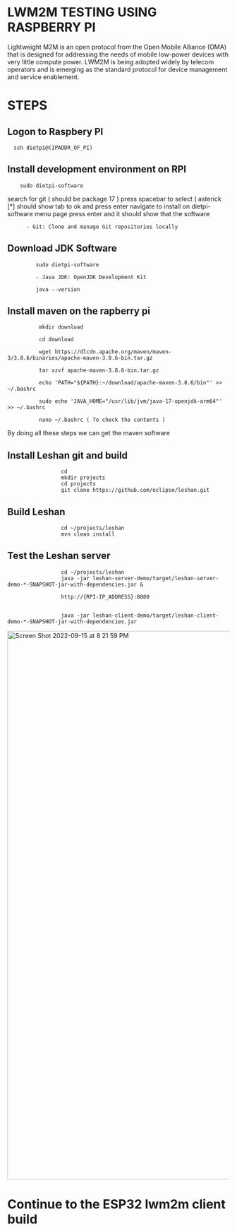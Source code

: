 # LWM2M TESTING USING RASPBERRY PI 

Lightweight M2M is an open protocol from the Open Mobile Alliance (OMA) that is designed for addressing the needs of mobile low-power devices with very little compute power. LWM2M is being adopted widely by telecom operators and is emerging as the standard protocol for device management and service enablement.

# STEPS

## Logon to Raspbery PI

      ssh dietpi@(IPADDR_OF_PI)
      
## Install development environment on RPI

        sudo dietpi-software
        
search for git ( should be package 17 )
press spacebar to select ( asterick [*] should show
tab to ok and press enter
navigate to install on dietpi-software menu page
press enter and it should show that the software

          - Git: Clone and manage Git repositories locally

## Download JDK Software

             sudo dietpi-software
             
             - Java JDK: OpenJDK Development Kit
             
             java --version
 
 
 ## Install maven on the rapberry pi
 
 
              mkdir download
              
              cd download
              
              wget https://dlcdn.apache.org/maven/maven-3/3.8.6/binaries/apache-maven-3.8.6-bin.tar.gz
              
              tar xzvf apache-maven-3.8.6-bin.tar.gz
              
              echo 'PATH="${PATH}:~/download/apache-maven-3.8.6/bin"' >>  ~/.bashrc
              
              sudo echo 'JAVA_HOME="/usr/lib/jvm/java-17-openjdk-arm64"' >> ~/.bashrc
              
              nano ~/.bashrc ( To check the contents )
              
              
 By doing all these steps we can get the maven software 
 
 ## Install Leshan git and build 
 
                     cd
                     mkdir projects
                     cd projects
                     git clone https://github.com/eclipse/leshan.git
                     
 
 ## Build Leshan 
 
                     cd ~/projects/leshan
                     mvn clean install
 
 ## Test the Leshan server 
     
                     cd ~/projects/leshan
                     java -jar leshan-server-demo/target/leshan-server-demo-*-SNAPSHOT-jar-with-dependencies.jar &
                     
                     http://{RPI-IP_ADDRESS}:8080
                     
                     
                     java -jar leshan-client-demo/target/leshan-client-demo-*-SNAPSHOT-jar-with-dependencies.jar
                     



<img width="1242" alt="Screen Shot 2022-09-15 at 8 21 59 PM" src="https://user-images.githubusercontent.com/107719838/192051016-cda2ade9-78f2-47c7-8c6e-cf06b8c42b25.png">





# Continue to the ESP32 lwm2m client build







              
              
              
              
              
              
              
              
